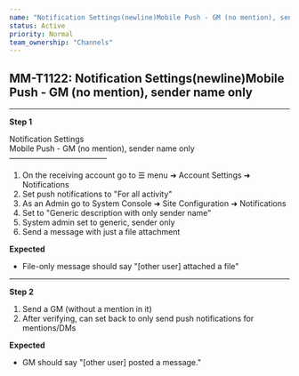 ```yaml
---
name: "Notification Settings(newline)Mobile Push - GM (no mention), sender name only"
status: Active
priority: Normal
team_ownership: "Channels"
---
```


## MM-T1122: Notification Settings(newline)Mobile Push - GM (no mention), sender name only

---

**Step 1**

Notification Settings\
Mobile Push - GM (no mention), sender name only\
–––––––––––––––––––––––––

1. On the receiving account go to ☰ menu ➜ Account Settings ➜ Notifications
2. Set push notifications to "For all activity"
3. As an Admin go to System Console ➜ Site Configuration ➜ Notifications
4. Set to "Generic description with only sender name"
5. System admin set to generic, sender only
6. Send a message with just a file attachment

**Expected**

- File-only message should say "\[other user] attached a file"

---

**Step 2**

1. Send a GM (without a mention in it)
2. After verifying, can set back to only send push notifications for mentions/DMs

**Expected**

- GM should say "\[other user] posted a message."

